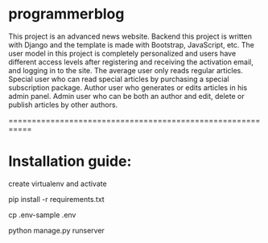 # programmerblog

This project is an advanced news website.
Backend this project is written with Django and the template is made with Bootstrap, JavaScript, etc.
The user model in this project is completely personalized and users have different access levels after registering and receiving the activation email, and logging in to the site. The average user only reads regular articles. Special user who can read special articles by purchasing a special subscription package. Author user who generates or edits articles in his admin panel. Admin user who can be both an author and edit, delete or publish articles by other authors.

===========================================================

# Installation guide:
create virtualenv and activate

pip install -r requirements.txt

cp .env-sample .env

python manage.py runserver
